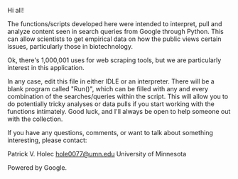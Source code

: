 Hi all!

The functions/scripts developed here were intended to interpret, pull and analyze content seen in search queries from Google through Python. This can allow scientists to get empirical data on how the public views certain issues, particularly those in biotechnology.

Ok, there's 1,000,001 uses for web scraping tools, but we are particularly interest in this application.

In any case, edit this file in either IDLE or an interpreter. There will be a blank program called "Run()", which can be filled with any and every combination of the searches/queries within the script. This will allow you to do potentially tricky analyses or data pulls if you start working with the functions intimately. Good luck, and I'll always be open to help someone out with the collection.

If you have any questions, comments, or want to talk about something interesting, please contact:

Patrick V. Holec
hole0077@umn.edu
University of Minnesota

Powered by Google.
